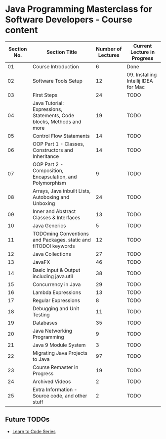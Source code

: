 # Java Programming Masterclass for Software Developers - Course content

| Section No. | Section Title                                                         | Number of Lectures | Current Lecture in Progress          |
| ----------- | --------------------------------------------------------------------- | ------------------ | ------------------------------------ |
| 01          | Course Introduction                                                   | 6                  | Done                                 |
| 02          | Software Tools Setup                                                  | 12                 | 09. Installing Intellij IDEA for Mac |
| 03          | First Steps                                                           | 24                 | TODO                                 |
| 04          | Java Tutorial: Expressions, Statements, Code blocks, Methods and more | 19                 | TODO                                 |
| 05          | Control Flow Statements                                               | 14                 | TODO                                 |
| 06          | OOP Part 1 - Classes, Constructors and Inheritance                    | 14                 | TODO                                 |
| 07          | OOP Part 2 - Composition, Encapsulation, and Polymorphism             | 9                  | TODO                                 |
| 08          | Arrays, Java inbuilt Lists, Autoboxing and Unboxing                   | 24                 | TODO                                 |
| 09          | Inner and Abstract Classes & Interfaces                               | 13                 | TODO                                 |
| 10          | Java Generics                                                         | 5                  | TODO                                 |
| 11          | TODOming Conventions and Packages. static and fiTODOl keywords        | 12                 | TODO                                 |
| 12          | Java Collections                                                      | 27                 | TODO                                 |
| 13          | JavaFX                                                                | 46                 | TODO                                 |
| 14          | Basic Input & Output including java.util                              | 38                 | TODO                                 |
| 15          | Concurrency in Java                                                   | 29                 | TODO                                 |
| 16          | Lambda Expressions                                                    | 13                 | TODO                                 |
| 17          | Regular Expressions                                                   | 8                  | TODO                                 |
| 18          | Debugging and Unit Testing                                            | 11                 | TODO                                 |
| 19          | Databases                                                             | 35                 | TODO                                 |
| 20          | Java Networking Programming                                           | 9                  | TODO                                 |
| 21          | Java 9 Module System                                                  | 3                  | TODO                                 |
| 22          | Migrating Java Projects to Java                                       | 97                 | TODO                                 |
| 23          | Course Remaster in Progress                                           | 19                 | TODO                                 |
| 24          | Archived Videos                                                       | 2                  | TODO                                 |
| 25          | Extra Information - Source code, and other stuff                      | 2                  | TODO                                 |

## Future TODOs

- [Learn to Code Series](https://www.youtube.com/playlist?list=PLXtTjtWmQhg0N08o_oSaAantmQAu-1Xad)
